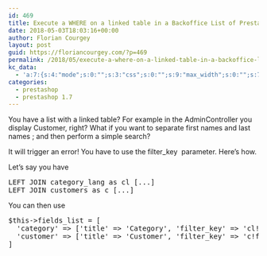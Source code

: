 ```yaml
---
id: 469
title: Execute a WHERE on a linked table in a Backoffice List of Prestashop 1.7
date: 2018-05-03T18:03:16+00:00
author: Florian Courgey
layout: post
guid: https://floriancourgey.com/?p=469
permalink: /2018/05/execute-a-where-on-a-linked-table-in-a-backoffice-list-of-prestashop-1-7/
kc_data:
  - 'a:7:{s:4:"mode";s:0:"";s:3:"css";s:0:"";s:9:"max_width";s:0:"";s:7:"classes";s:0:"";s:9:"thumbnail";s:0:"";s:9:"collapsed";s:0:"";s:9:"optimized";s:0:"";}'
categories:
  - prestashop
  - prestashop 1.7
---
```

You have a list with a linked table? For example in the AdminController you display Customer, right? What if you want to separate first names and last names ; and then perform a simple search?

It will trigger an error! You have to use the <span class="lang:default decode:true crayon-inline ">filter_key </span> parameter. Here&#8217;s how.

<!--more-->

Let&#8217;s say you have

<pre class="lang:mysql decode:true">LEFT JOIN category_lang as cl [...]
LEFT JOIN customers as c [...]</pre>

You can then use

<pre class="lang:php decode:true ">$this-&gt;fields_list = [
  'category' =&gt; ['title' =&gt; 'Category', 'filter_key' =&gt; 'cl!name'], // mind the ! as a separator
  'customer' =&gt; ['title' =&gt; 'Customer', 'filter_key' =&gt; 'c!firstname'],
]
</pre>

&nbsp;